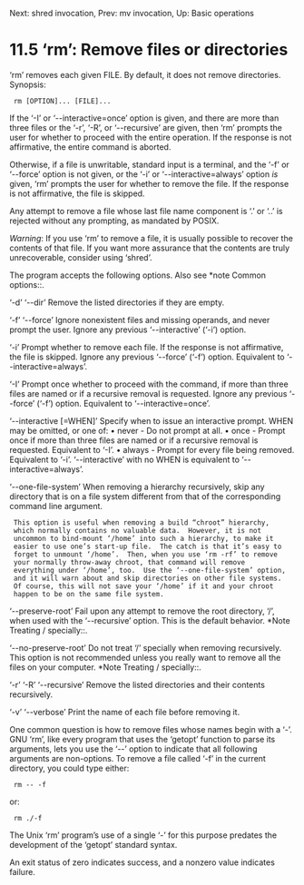 Next: shred invocation,  Prev: mv invocation,  Up: Basic operations

11.5 ‘rm’: Remove files or directories
======================================

‘rm’ removes each given FILE.  By default, it does not remove
directories.  Synopsis:

     rm [OPTION]... [FILE]...

   If the ‘-I’ or ‘--interactive=once’ option is given, and there are
more than three files or the ‘-r’, ‘-R’, or ‘--recursive’ are given,
then ‘rm’ prompts the user for whether to proceed with the entire
operation.  If the response is not affirmative, the entire command is
aborted.

   Otherwise, if a file is unwritable, standard input is a terminal, and
the ‘-f’ or ‘--force’ option is not given, or the ‘-i’ or
‘--interactive=always’ option _is_ given, ‘rm’ prompts the user for
whether to remove the file.  If the response is not affirmative, the
file is skipped.

   Any attempt to remove a file whose last file name component is ‘.’ or
‘..’ is rejected without any prompting, as mandated by POSIX.

   _Warning_: If you use ‘rm’ to remove a file, it is usually possible
to recover the contents of that file.  If you want more assurance that
the contents are truly unrecoverable, consider using ‘shred’.

   The program accepts the following options.  Also see *note Common
options::.

‘-d’
‘--dir’
     Remove the listed directories if they are empty.

‘-f’
‘--force’
     Ignore nonexistent files and missing operands, and never prompt the
     user.  Ignore any previous ‘--interactive’ (‘-i’) option.

‘-i’
     Prompt whether to remove each file.  If the response is not
     affirmative, the file is skipped.  Ignore any previous ‘--force’
     (‘-f’) option.  Equivalent to ‘--interactive=always’.

‘-I’
     Prompt once whether to proceed with the command, if more than three
     files are named or if a recursive removal is requested.  Ignore any
     previous ‘--force’ (‘-f’) option.  Equivalent to
     ‘--interactive=once’.

‘--interactive [=WHEN]’
     Specify when to issue an interactive prompt.  WHEN may be omitted,
     or one of:
        • never - Do not prompt at all.
        • once - Prompt once if more than three files are named or if a
          recursive removal is requested.  Equivalent to ‘-I’.
        • always - Prompt for every file being removed.  Equivalent to
          ‘-i’.
     ‘--interactive’ with no WHEN is equivalent to
     ‘--interactive=always’.

‘--one-file-system’
     When removing a hierarchy recursively, skip any directory that is
     on a file system different from that of the corresponding command
     line argument.

     This option is useful when removing a build “chroot” hierarchy,
     which normally contains no valuable data.  However, it is not
     uncommon to bind-mount ‘/home’ into such a hierarchy, to make it
     easier to use one’s start-up file.  The catch is that it’s easy to
     forget to unmount ‘/home’.  Then, when you use ‘rm -rf’ to remove
     your normally throw-away chroot, that command will remove
     everything under ‘/home’, too.  Use the ‘--one-file-system’ option,
     and it will warn about and skip directories on other file systems.
     Of course, this will not save your ‘/home’ if it and your chroot
     happen to be on the same file system.

‘--preserve-root’
     Fail upon any attempt to remove the root directory, ‘/’, when used
     with the ‘--recursive’ option.  This is the default behavior.
     *Note Treating / specially::.

‘--no-preserve-root’
     Do not treat ‘/’ specially when removing recursively.  This option
     is not recommended unless you really want to remove all the files
     on your computer.  *Note Treating / specially::.

‘-r’
‘-R’
‘--recursive’
     Remove the listed directories and their contents recursively.

‘-v’
‘--verbose’
     Print the name of each file before removing it.

   One common question is how to remove files whose names begin with a
‘-’.  GNU ‘rm’, like every program that uses the ‘getopt’ function to
parse its arguments, lets you use the ‘--’ option to indicate that all
following arguments are non-options.  To remove a file called ‘-f’ in
the current directory, you could type either:

     rm -- -f

or:

     rm ./-f

   The Unix ‘rm’ program’s use of a single ‘-’ for this purpose predates
the development of the ‘getopt’ standard syntax.

   An exit status of zero indicates success, and a nonzero value
indicates failure.

